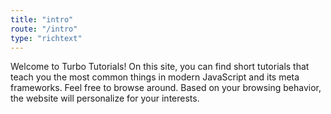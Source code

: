 ```yaml
---
title: "intro"
route: "/intro"
type: "richtext"
---
```


<section class="max-w-3xl text-xl">
<p>Welcome to Turbo Tutorials! On this site, you can find short tutorials that teach you the most common things in modern JavaScript and its meta frameworks. Feel free to browse around. Based on your browsing behavior, the website will personalize for your interests.</p>
</section>
